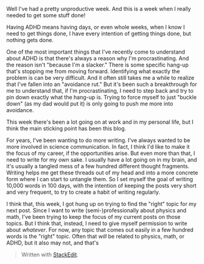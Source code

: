 Well I've had a pretty unproductive week. And this is a week when I really needed to get some stuff done!

Having ADHD means having days, or even whole weeks, when I know I need to get things done, I have every intention of getting things done, but nothing gets done.

One of the most important things that I've recently come to understand about ADHD is that there's always a reason why I'm procrastinating. And the reason isn't "because I'm a slacker." There is some specific hang-up that's stopping me from moving forward. Identifying what exactly the problem is can be very difficult. And it often still takes me a while to realize that I've fallen into an "avoidance rut." But it's been such a breakthrough for me to understand that, if I'm procrastinating, I need to step back and try to pin down exactly what the hang-up is. Trying to force myself to just "buckle down" (as my dad would put it) is only going to push me more into avoidance.

This week there's been a lot going on at work and in my personal life, but I think the main sticking point has been this blog.

For years, I've been wanting to do more writing. I've always wanted to be more involved in science communication. In fact, I think I'd like to make it the focus of my career, if the opportunities arise. But even more than that, I need to write for my own sake. I usually have a lot going on in my brain, and it's usually a tangled mess of a few hundred different thought fragments. Writing helps me get these threads out of my head and into a more concrete form where I can start to untangle them. So I set myself the goal of writing 10,000 words in 100 days, with the intention of keeping the posts very short and very frequent, to try to create a habit of writing regularly. 

I think that, this week, I got hung up on trying to find the "right" topic for my next post. Since I want to write (semi-)professionally about physics and math, I've been trying to keep the focus of my current posts on those topics. But I think that, instead, I need to give myself permission to write about *whatever*. For now, any topic that comes out easily in a few hundred words is the "right" topic. Often that *will* be related to physics, math, or ADHD, but it also may not, and that's



> Written with [StackEdit](https://stackedit.io/).
<!--stackedit_data:
eyJoaXN0b3J5IjpbLTUwNTkzODMwMywtMTA4NTAxNDExNywyMT
E3MDY5OTI3LC0yMzEzMzMwMDIsNzQxOTY5ODc3XX0=
-->